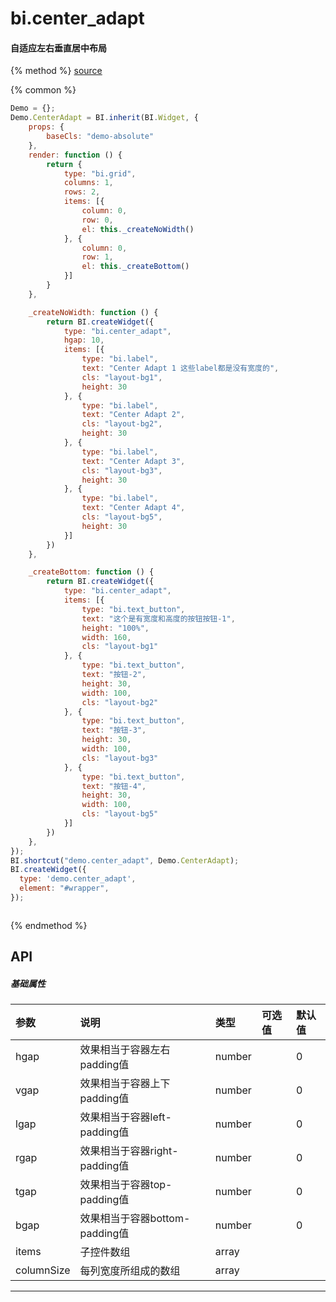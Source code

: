 # bi.center_adapt

#### 自适应左右垂直居中布局

{% method %}
[source](https://jsfiddle.net/fineui/7bsxw7u5/)

{% common %}
```javascript
Demo = {};
Demo.CenterAdapt = BI.inherit(BI.Widget, {
    props: {
        baseCls: "demo-absolute"
    },
    render: function () {
        return {
            type: "bi.grid",
            columns: 1,
            rows: 2,
            items: [{
                column: 0,
                row: 0,
                el: this._createNoWidth()
            }, {
                column: 0,
                row: 1,
                el: this._createBottom()
            }]
        }
    },

    _createNoWidth: function () {
        return BI.createWidget({
            type: "bi.center_adapt",
            hgap: 10,
            items: [{
                type: "bi.label",
                text: "Center Adapt 1 这些label都是没有宽度的",
                cls: "layout-bg1",
                height: 30
            }, {
                type: "bi.label",
                text: "Center Adapt 2",
                cls: "layout-bg2",
                height: 30
            }, {
                type: "bi.label",
                text: "Center Adapt 3",
                cls: "layout-bg3",
                height: 30
            }, {
                type: "bi.label",
                text: "Center Adapt 4",
                cls: "layout-bg5",
                height: 30
            }]
        })
    },

    _createBottom: function () {
        return BI.createWidget({
            type: "bi.center_adapt",
            items: [{
                type: "bi.text_button",
                text: "这个是有宽度和高度的按钮按钮-1",
                height: "100%",
                width: 160,
                cls: "layout-bg1"
            }, {
                type: "bi.text_button",
                text: "按钮-2",
                height: 30,
                width: 100,
                cls: "layout-bg2"
            }, {
                type: "bi.text_button",
                text: "按钮-3",
                height: 30,
                width: 100,
                cls: "layout-bg3"
            }, {
                type: "bi.text_button",
                text: "按钮-4",
                height: 30,
                width: 100,
                cls: "layout-bg5"
            }]
        })
    },
});
BI.shortcut("demo.center_adapt", Demo.CenterAdapt);
BI.createWidget({
  type: 'demo.center_adapt',
  element: "#wrapper",
});



```

{% endmethod %}


## API
##### 基础属性
| 参数    | 说明                           | 类型       | 可选值 | 默认值
| :------ |:-------------                  | :-----     | :----|:----
| hgap    | 效果相当于容器左右padding值    |    number  |  |  0  |
| vgap    | 效果相当于容器上下padding值    |    number  |  |  0  |
| lgap    | 效果相当于容器left-padding值   |    number  |  |  0  |
| rgap    | 效果相当于容器right-padding值  |    number  |  |  0  |
| tgap    | 效果相当于容器top-padding值    |    number  |  |  0  |
| bgap    | 效果相当于容器bottom-padding值 |    number  |  |  0  |
| items | 子控件数组     |    array |  |  |
| columnSize | 每列宽度所组成的数组     |    array |  |  | |

---
